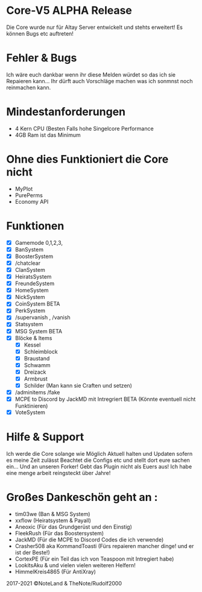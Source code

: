# Core-V5 ALPHA Release

Die Core wurde nur für Altay Server entwickelt und stehts erweitert! Es können Bugs etc auftreten!

# Fehler & Bugs
Ich wäre euch dankbar wenn ihr diese Melden würdet so das ich sie Repaieren kann... Ihr dürft auch Vorschläge machen was ich sonmnst noch reinmachen kann.
# Mindestanforderungen 
- 4 Kern CPU (Besten Falls hohe Singelcore Performance
- 4GB Ram ist das Minimum

# Ohne dies Funktioniert die Core nicht 
- MyPlot 
- PurePerms 
- Economy API 

# Funktionen
- [X] Gamemode 0,1,2,3,
- [X] BanSystem
- [X] BoosterSystem
- [X] /chatclear 
- [X] ClanSystem
- [X] HeiratsSystem
- [X] FreundeSystem
- [X] HomeSystem
- [X] NickSystem
- [X] CoinSystem BETA
- [X] PerkSystem
- [X] /supervanish , /vanish
- [X] Statsystem
- [X] MSG System BETA
- [X] Blöcke & Items
   - [X] Kessel
   - [X] Schleimblock
   - [X] Braustand
   - [X] Schwamm
   - [X] Dreizack
   - [X] Armbrust
   - [X] Schilder (Man kann sie Craften und setzen)

- [X] /adminitems /fake
- [X] MCPE to Discord by JackMD mit Intregriert BETA (Könnte eventuell nicht Funktinieren)
- [X] VoteSystem 

# Hilfe & Support
Ich werde die Core solange wie Möglich Aktuell halten und Updaten sofern es meine Zeit zulässt
Beachtet die Configs etc und stellt dort eure sachen ein... 
Und an unseren Forker! Gebt das Plugin nicht als Euers aus! Ich habe eine menge arbeit reingsteckt über Jahre!
# Großes Dankeschön geht an :
- tim03we (Ban & MSG System)
- xxflow (Heiratsystem & Payall)
- Aneoxic (Für das Grundgerüst und den Einstig)
- FleekRush (Für das Boostersystem)
- JackMD (Für die MCPE to Discord Codes die ich verwende)
- Crasher508 aka KommandToasti (Fürs repaieren mancher dinge! und er ist der Beste!)
- CortexPE (Für ein Teil das ich von Teaspoon mit Intregiert habe)
- LookitsAku & und vielen vielen weiteren Helfern!
- HimmelKreis4865 (Für AntiXray)

2017-2021 ©NoteLand & TheNote/Rudolf2000 







